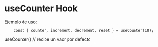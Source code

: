 # useCounter Hook

Ejemplo de uso:
```
    const { counter, increment, decrement, reset } = useCounter(10);
```

useCounter() // recibe un vaor por defecto